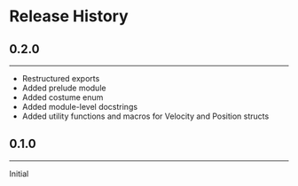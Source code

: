 # Release History

## 0.2.0

---

* Restructured exports
* Added prelude module
* Added costume enum
* Added module-level docstrings
* Added utility functions and macros for Velocity and Position structs

## 0.1.0

---

Initial